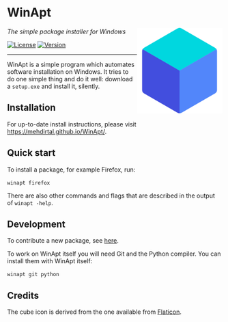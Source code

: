# WinApt

<img src="misc/cube.png" align="right" width="200" height="200"/>

_The simple package installer for Windows_

[![License](https://img.shields.io/badge/license-GPL%203.0-blue.svg?style=flat)](LICENSE)
[![Version](https://img.shields.io/badge/version-v0.1-blue.svg?style=flat)](#)

---

WinApt is a simple program which automates software installation on Windows. It tries to
do one simple thing and do it well: download a `setup.exe` and install it, silently.

## Installation

For up-to-date install instructions, please visit <https://mehdirtal.github.io/WinApt/>.

## Quick start

To install a package, for example Firefox, run:

    winapt firefox

There are also other commands and flags that are described in the output of `winapt -help`.

## Development

To contribute a new package, see
[here](misc/registry.md).

To work on WinApt itself you will need Git and the Python compiler. You can
install them with WinApt itself:

    winapt git python


## Credits

The cube icon is derived from the one available from [Flaticon](https://flaticon.com/).
